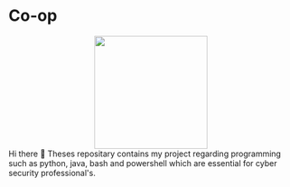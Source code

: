 # Co-op
<div id="header" align="center">
  <img src="https://media2.giphy.com/media/3kPDmoWdBpQPNhCnUG/giphy.gif" width="200"/>
</div>
Hi there 👋
Theses repositary contains my project regarding programming such as python, java, bash and powershell which are essential for cyber security professional's.
